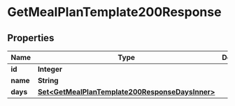 

# GetMealPlanTemplate200Response

## Properties

Name | Type | Description | Notes
------------ | ------------- | ------------- | -------------
**id** | **Integer** |  | 
**name** | **String** |  | 
**days** | [**Set&lt;GetMealPlanTemplate200ResponseDaysInner&gt;**](GetMealPlanTemplate200ResponseDaysInner.md) |  | 




